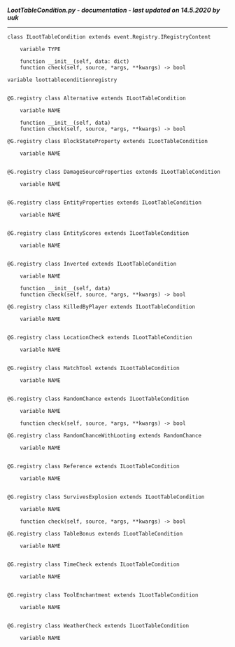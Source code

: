 ***LootTableCondition.py - documentation - last updated on 14.5.2020 by uuk***
___

    class ILootTableCondition extends event.Registry.IRegistryContent

        variable TYPE

        function __init__(self, data: dict)
        function check(self, source, *args, **kwargs) -> bool

    variable loottableconditionregistry


    @G.registry class Alternative extends ILootTableCondition

        variable NAME

        function __init__(self, data)
        function check(self, source, *args, **kwargs) -> bool

    @G.registry class BlockStateProperty extends ILootTableCondition

        variable NAME


    @G.registry class DamageSourceProperties extends ILootTableCondition

        variable NAME


    @G.registry class EntityProperties extends ILootTableCondition

        variable NAME


    @G.registry class EntityScores extends ILootTableCondition

        variable NAME


    @G.registry class Inverted extends ILootTableCondition

        variable NAME

        function __init__(self, data)
        function check(self, source, *args, **kwargs) -> bool

    @G.registry class KilledByPlayer extends ILootTableCondition

        variable NAME


    @G.registry class LocationCheck extends ILootTableCondition

        variable NAME


    @G.registry class MatchTool extends ILootTableCondition

        variable NAME


    @G.registry class RandomChance extends ILootTableCondition

        variable NAME

        function check(self, source, *args, **kwargs) -> bool

    @G.registry class RandomChanceWithLooting extends RandomChance

        variable NAME


    @G.registry class Reference extends ILootTableCondition

        variable NAME


    @G.registry class SurvivesExplosion extends ILootTableCondition

        variable NAME

        function check(self, source, *args, **kwargs) -> bool

    @G.registry class TableBonus extends ILootTableCondition

        variable NAME


    @G.registry class TimeCheck extends ILootTableCondition

        variable NAME


    @G.registry class ToolEnchantment extends ILootTableCondition

        variable NAME


    @G.registry class WeatherCheck extends ILootTableCondition

        variable NAME
